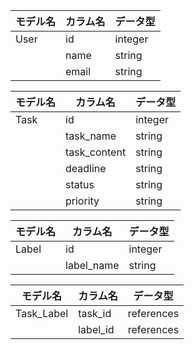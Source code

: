 
| モデル名 | カラム名 | データ型 |
|----------|----------|----------|
| User     | id       | integer  |
|          | name     | string   |
|          | email    | string   |

| モデル名 | カラム名     | データ型 |
|----------|--------------|----------|
| Task     | id           | integer  |
|          | task_name    | string   |
|          | task_content | string   |
|          | deadline     | string   |
|          | status       | string   |
|          | priority     | string   |


| モデル名 | カラム名   | データ型 |
|----------|------------|----------|
| Label    | id         | integer  |
|          | label_name | string   |

| モデル名   | カラム名 | データ型   |
|------------|----------|------------|
| Task_Label | task_id  | references |
|            | label_id | references |